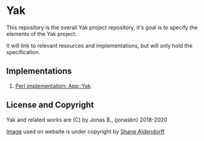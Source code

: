 # Yak

This repository is the overall Yak project repository, it's goal is to specify the elements of the Yak project.

It will link to relevant resources and implementations, but will only hold the specification.

## Implementations

1. [Perl implementation: App::Yak](https://github.com/jonasbn/perl-app-yak)

## License and Copyright

Yak and related works are (C) by Jonas B., (jonasbn) 2018-2020

[Image](https://unsplash.com/photos/3b3O75X0Jzg) used on website is under copyright by [Shane Aldendorff](https://unsplash.com/@pluyar)

